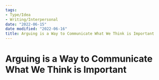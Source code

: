 ```yaml
---
tags:
- Type/Idea
- Writing/Interpersonal
date: "2022-06-15"
date modified: "2022-06-16"
title: Arguing is a Way to Communicate What We Think is Important
---
```


# Arguing is a Way to Communicate What We Think is Important
